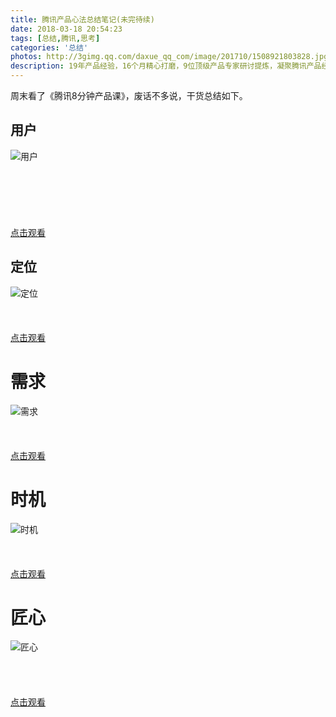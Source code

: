 ```yaml
---
title: 腾讯产品心法总结笔记(未完待续)
date: 2018-03-18 20:54:23
tags: [总结,腾讯,思考]
categories: '总结'
photos: http://3gimg.qq.com/daxue_qq_com/image/201710/1508921803828.jpg
description: 19年产品经验，16个月精心打磨，9位顶级产品专家研讨提炼，凝聚腾讯产品经验的8集8分钟产品课——用户、定位、需求、时机、匠心、危机、合作、商业，还原产品背后的故事，分享给你腾讯产品的心法。
---
```


周末看了《腾讯8分钟产品课》，废话不多说，干货总结如下。
## 用户

![用户](http://oqsovnm36.bkt.clouddn.com/user.png)
<br>
<br>
<br>
<br>
<br>
<br>
<br>
[点击观看](http://daxue.qq.com/content/content/id/3675)

## 定位

![定位](http://oqsovnm36.bkt.clouddn.com/%E5%AE%9A%E4%BD%8D.png)
<br>
<br>
<br>
<br>
[点击观看](http://daxue.qq.com/content/content/id/3723)

# 需求

![需求](http://oqsovnm36.bkt.clouddn.com/needs.png)
<br>
<br>
<br>
<br>
[点击观看](http://daxue.qq.com/content/content/id/3794)

# 时机

![时机](http://oqsovnm36.bkt.clouddn.com/times.png)
<br>
<br>
<br>
<br>
[点击观看](http://daxue.qq.com/content/content/id/3858)

# 匠心

![匠心](http://oqsovnm36.bkt.clouddn.com/%E5%8C%A0%E5%BF%83.png)
<br>
<br>
<br>
<br>
<br>
[点击观看](http://daxue.qq.com/content/content/id/3934)
